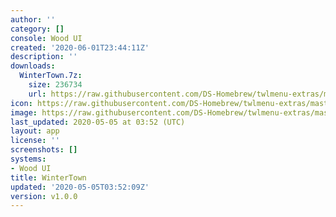 ```yaml
---
author: ''
category: []
console: Wood UI
created: '2020-06-01T23:44:11Z'
description: ''
downloads:
  WinterTown.7z:
    size: 236734
    url: https://raw.githubusercontent.com/DS-Homebrew/twlmenu-extras/master/_nds/TWiLightMenu/akmenu/themes/WinterTown.7z
icon: https://raw.githubusercontent.com/DS-Homebrew/twlmenu-extras/master/_nds/TWiLightMenu/akmenu/themes/meta/WinterTown/icon.png
image: https://raw.githubusercontent.com/DS-Homebrew/twlmenu-extras/master/_nds/TWiLightMenu/akmenu/themes/meta/WinterTown/icon.png
last_updated: 2020-05-05 at 03:52 (UTC)
layout: app
license: ''
screenshots: []
systems:
- Wood UI
title: WinterTown
updated: '2020-05-05T03:52:09Z'
version: v1.0.0
---
```

